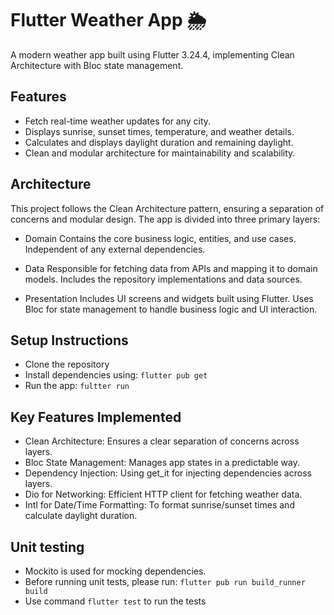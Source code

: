 # Flutter Weather App 🌦️

A modern weather app built using Flutter 3.24.4, implementing Clean Architecture with Bloc state management.

## Features

- Fetch real-time weather updates for any city.
- Displays sunrise, sunset times, temperature, and weather details.
- Calculates and displays daylight duration and remaining daylight.
- Clean and modular architecture for maintainability and scalability.

## Architecture

This project follows the Clean Architecture pattern, ensuring a separation of concerns and modular design. The app is divided into three primary layers:

- Domain
  Contains the core business logic, entities, and use cases.
  Independent of any external dependencies.

- Data
  Responsible for fetching data from APIs and mapping it to domain models.
  Includes the repository implementations and data sources.

- Presentation
  Includes UI screens and widgets built using Flutter.
  Uses Bloc for state management to handle business logic and UI interaction.

## Setup Instructions

- Clone the repository
- Install dependencies using: `flutter pub get`
- Run the app: `fultter run`

## Key Features Implemented

- Clean Architecture: Ensures a clear separation of concerns across layers.
- Bloc State Management: Manages app states in a predictable way.
- Dependency Injection: Using get_it for injecting dependencies across layers.
- Dio for Networking: Efficient HTTP client for fetching weather data.
- Intl for Date/Time Formatting: To format sunrise/sunset times and calculate daylight duration.

## Unit testing

- Mockito is used for mocking dependencies.
- Before running unit tests, please run: `flutter pub run build_runner build`
- Use command `flutter test` to run the tests
